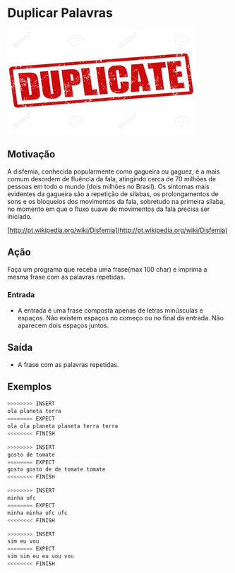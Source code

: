 # Duplicar Palavras

![_](cover.jpg)

## Motivação

A disfemia, conhecida popularmente como gagueira ou gaguez, é a mais comum desordem de fluência da fala, atingindo cerca de 70 milhões de pessoas em todo o mundo (dois milhões no Brasil). Os sintomas mais evidentes da gagueira são a repetição de sílabas, os prolongamentos de sons e os bloqueios dos movimentos da fala, sobretudo na primeira sílaba, no momento em que o fluxo suave de movimentos da fala precisa ser iniciado.

[http://pt.wikipedia.org/wiki/Disfemia](http://pt.wikipedia.org/wiki/Disfemia)

## Ação

Faça um programa que receba uma frase(max 100 char) e imprima a mesma frase com as palavras repetidas.

### Entrada

* A entrada é uma frase composta apenas de letras minúsculas e espaços. Não existem espaços no começo ou no final da entrada. Não aparecem dois espaços juntos.

## Saída

* A frase com as palavras repetidas.

## Exemplos

``` py
>>>>>>>> INSERT
ola planeta terra
======== EXPECT
ola ola planeta planeta terra terra
<<<<<<<< FINISH
```

```py
>>>>>>>> INSERT
gosto de tomate
======== EXPECT
gosto gosto de de tomate tomate
<<<<<<<< FINISH
```

```py
>>>>>>>> INSERT
minha ufc
======== EXPECT
minha minha ufc ufc
<<<<<<<< FINISH
```

```py
>>>>>>>> INSERT
sim eu vou
======== EXPECT
sim sim eu eu vou vou
<<<<<<<< FINISH
```
